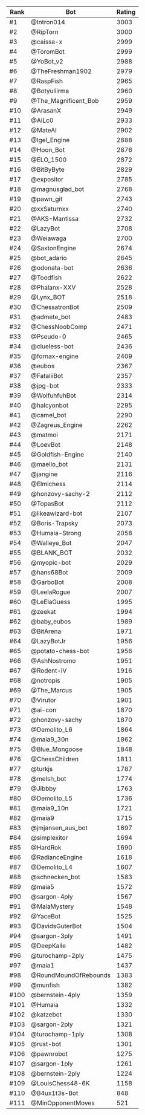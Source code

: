 Rank|Bot|Rating
---|---|---
#1|@Intron014|3003
#2|@RipTorn|3000
#3|@caissa-x|2999
#4|@ToromBot|2999
#5|@YoBot_v2|2988
#6|@TheFreshman1902|2979
#7|@RaspFish|2965
#8|@Botyuliirma|2960
#9|@The_Magnificent_Bob|2959
#10|@ArasanX|2949
#11|@AILc0|2933
#12|@MateAI|2902
#13|@Igel_Engine|2888
#14|@Hoon_Bot|2876
#15|@ELO_1500|2872
#16|@BitByByte|2829
#17|@expositor|2785
#18|@magnusglad_bot|2768
#19|@pawn_git|2743
#20|@xxSaturnxx|2740
#21|@AKS-Mantissa|2732
#22|@LazyBot|2708
#23|@Weiawaga|2700
#24|@SaxtonEngine|2674
#25|@bot_adario|2645
#26|@odonata-bot|2636
#27|@Toodfish|2622
#28|@Phalanx-XXV|2528
#29|@Lynx_BOT|2518
#30|@ChessatronBot|2509
#31|@admete_bot|2483
#32|@ChessNoobComp|2471
#33|@Pseudo-0|2465
#34|@clueless-bot|2436
#35|@fornax-engine|2409
#36|@eubos|2367
#37|@FataliiBot|2357
#38|@jpg-bot|2333
#39|@WolfuhfuhBot|2314
#40|@halcyonbot|2295
#41|@camel_bot|2290
#42|@Zagreus_Engine|2262
#43|@matmoi|2171
#44|@LoevBot|2148
#45|@Goldfish-Engine|2140
#46|@maello_bot|2131
#47|@jangine|2116
#48|@Elmichess|2114
#49|@honzovy-sachy-2|2112
#50|@TopasBot|2112
#51|@likeawizard-bot|2107
#52|@Boris-Trapsky|2073
#53|@Humaia-Strong|2058
#54|@Walleye_Bot|2047
#55|@BLANK_BOT|2032
#56|@myopic-bot|2029
#57|@hans68Bot|2009
#58|@GarboBot|2008
#59|@LeelaRogue|2007
#60|@LeElaGuess|1995
#61|@zeekat|1994
#62|@baby_eubos|1989
#63|@BitArena|1971
#64|@LazyBotJr|1956
#65|@potato-chess-bot|1956
#66|@AshNostromo|1951
#67|@Rodent-IV|1916
#68|@notropis|1905
#69|@The_Marcus|1905
#70|@Virutor|1901
#71|@ai-con|1870
#72|@honzovy-sachy|1870
#73|@Demolito_L6|1864
#74|@maia9_30n|1862
#75|@Blue_Mongoose|1848
#76|@ChessChildren|1811
#77|@turkjs|1787
#78|@melsh_bot|1774
#79|@Jibbby|1763
#80|@Demolito_L5|1736
#81|@maia9_10n|1721
#82|@maia9|1715
#83|@jmjansen_aus_bot|1697
#84|@simplexitor|1694
#85|@HardRok|1690
#86|@RadianceEngine|1618
#87|@Demolito_L4|1607
#88|@schnecken_bot|1583
#89|@maia5|1572
#90|@sargon-4ply|1567
#91|@MaiaMystery|1548
#92|@YaceBot|1525
#93|@DavidsGuterBot|1504
#94|@sargon-3ply|1491
#95|@DeepKalle|1482
#96|@turochamp-2ply|1475
#97|@maia1|1437
#98|@RoundMoundOfRebounds|1383
#99|@munfish|1382
#100|@bernstein-4ply|1359
#101|@Humaia|1332
#102|@katzebot|1330
#103|@sargon-2ply|1321
#104|@turochamp-1ply|1308
#105|@rust-bot|1301
#106|@pawnrobot|1275
#107|@sargon-1ply|1261
#108|@bernstein-2ply|1224
#109|@LouisChess48-6K|1158
#110|@B4ux1t3s-Bot|848
#111|@MinOpponentMoves|521
